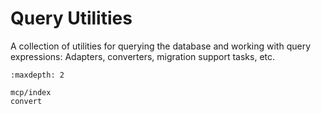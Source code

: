 # Query Utilities

A collection of utilities for querying the database and working with query
expressions: Adapters, converters, migration support tasks, etc.

```{toctree}
:maxdepth: 2

mcp/index
convert
```

